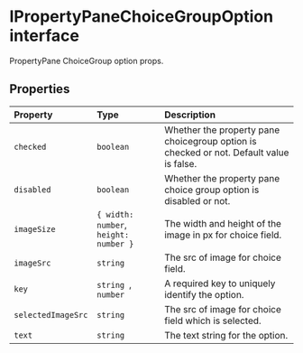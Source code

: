 # IPropertyPaneChoiceGroupOption interface





PropertyPane ChoiceGroup option props.




## Properties

| Property	   | Type	| Description|
|:-------------|:-------|:-----------|
|`checked`      | `boolean` | Whether the property pane choicegroup option is checked or not. Default value is false. |
|`disabled`      | `boolean` | Whether the property pane choice group option is disabled or not. |
|`imageSize`      | `{ width: number`,` height: number }` | The width and height of the image in px for choice field. |
|`imageSrc`      | `string` | The src of image for choice field. |
|`key`      | `string `,` number` | A required key to uniquely identify the option. |
|`selectedImageSrc`      | `string` | The src of image for choice field which is selected. |
|`text`      | `string` | The text string for the option. |





